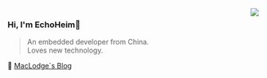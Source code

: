 <img align="right" src="https://github-readme-stats.vercel.app/api?username=EchoHeim&show_icons=true&icon_color=805AD5&text_color=5cb3cc&bg_color=ffffff&hide_title=true" />

### Hi, I'm EchoHeim👋
> An embedded developer from China.  
> Loves new technology.

🔗 [MacLodge`s Blog](https://echoheim.github.io/AutoBuildTools/)
